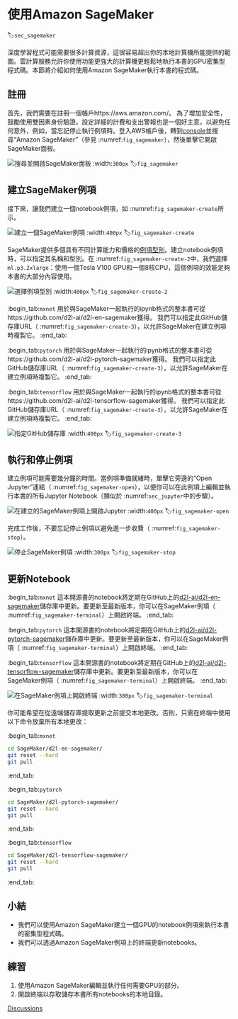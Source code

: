 # 使用Amazon SageMaker
:label:`sec_sagemaker`

深度學習程式可能需要很多計算資源，這很容易超出你的本地計算機所能提供的範圍。雲計算服務允許你使用功能更強大的計算機更輕鬆地執行本書的GPU密集型程式碼。本節將介紹如何使用Amazon SageMaker執行本書的程式碼。

## 註冊

首先，我們需要在註冊一個帳戶https://aws.amazon.com/。 為了增加安全性，鼓勵使用雙因素身份驗證。設定詳細的計費和支出警報也是一個好主意，以避免任何意外，例如，當忘記停止執行例項時。登入AWS帳戶後，轉到[console](http://console.aws.amazon.com/)並搜尋“Amazon SageMaker”（參見 :numref:`fig_sagemaker`），然後單擊它開啟SageMaker面板。

![搜尋並開啟SageMaker面板](../img/sagemaker.png)
:width:`300px`
:label:`fig_sagemaker`

## 建立SageMaker例項

接下來，讓我們建立一個notebook例項，如 :numref:`fig_sagemaker-create`所示。

![建立一個SageMaker例項](../img/sagemaker-create.png)
:width:`400px`
:label:`fig_sagemaker-create`

SageMaker提供多個具有不同計算能力和價格的[例項型別](https://aws.amazon.com/sagemaker/pricing/instance-types/)。建立notebook例項時，可以指定其名稱和型別。在 :numref:`fig_sagemaker-create-2`中，我們選擇`ml.p3.2xlarge`：使用一個Tesla V100 GPU和一個8核CPU，這個例項的效能足夠本書的大部分內容使用。

![選擇例項型別](../img/sagemaker-create-2.png)
:width:`400px`
:label:`fig_sagemaker-create-2`

:begin_tab:`mxnet`
用於與SageMaker一起執行的ipynb格式的整本書可從https://github.com/d2l-ai/d2l-en-sagemaker獲得。
我們可以指定此GitHub儲存庫URL（ :numref:`fig_sagemaker-create-3`），以允許SageMaker在建立例項時複製它。
:end_tab:

:begin_tab:`pytorch`
用於與SageMaker一起執行的ipynb格式的整本書可從https://github.com/d2l-ai/d2l-pytorch-sagemaker獲得。
我們可以指定此GitHub儲存庫URL（ :numref:`fig_sagemaker-create-3`），以允許SageMaker在建立例項時複製它。
:end_tab:

:begin_tab:`tensorflow`
用於與SageMaker一起執行的ipynb格式的整本書可從https://github.com/d2l-ai/d2l-tensorflow-sagemaker獲得。
我們可以指定此GitHub儲存庫URL（ :numref:`fig_sagemaker-create-3`），以允許SageMaker在建立例項時複製它。
:end_tab:

![指定GitHub儲存庫](../img/sagemaker-create-3.png)
:width:`400px`
:label:`fig_sagemaker-create-3`

## 執行和停止例項

建立例項可能需要幾分鐘的時間。當例項準備就緒時，單擊它旁邊的“Open Jupyter”連結（ :numref:`fig_sagemaker-open`），以便你可以在此例項上編輯並執行本書的所有Jupyter Notebook（類似於 :numref:`sec_jupyter`中的步驟）。

![在建立的SageMaker例項上開啟Jupyter](../img/sagemaker-open.png)
:width:`400px`
:label:`fig_sagemaker-open`

完成工作後，不要忘記停止例項以避免進一步收費（ :numref:`fig_sagemaker-stop`）。

![停止SageMaker例項](../img/sagemaker-stop.png)
:width:`300px`
:label:`fig_sagemaker-stop`

## 更新Notebook

:begin_tab:`mxnet`
這本開源書的notebook將定期在GitHub上的[d2l-ai/d2l-en-sagemaker](https://github.com/d2l-ai/d2l-en-sagemaker)儲存庫中更新。要更新至最新版本，你可以在SageMaker例項（ :numref:`fig_sagemaker-terminal`）上開啟終端。
:end_tab:

:begin_tab:`pytorch`
這本開源書的notebook將定期在GitHub上的[d2l-ai/d2l-pytorch-sagemaker](https://github.com/d2l-ai/d2l-pytorch-sagemaker)儲存庫中更新。要更新至最新版本，你可以在SageMaker例項（ :numref:`fig_sagemaker-terminal`）上開啟終端。
:end_tab:

:begin_tab:`tensorflow`
這本開源書的notebook將定期在GitHub上的[d2l-ai/d2l-tensorflow-sagemaker](https://github.com/d2l-ai/d2l-tensorflow-sagemaker)儲存庫中更新。要更新至最新版本，你可以在SageMaker例項（ :numref:`fig_sagemaker-terminal`）上開啟終端。
:end_tab:

![在SageMaker例項上開啟終端](../img/sagemaker-terminal.png)
:width:`300px`
:label:`fig_sagemaker-terminal`

你可能希望在從遠端儲存庫提取更新之前提交本地更改。否則，只需在終端中使用以下命令放棄所有本地更改：

:begin_tab:`mxnet`

```bash
cd SageMaker/d2l-en-sagemaker/
git reset --hard
git pull
```


:end_tab:

:begin_tab:`pytorch`

```bash
cd SageMaker/d2l-pytorch-sagemaker/
git reset --hard
git pull
```


:end_tab:

:begin_tab:`tensorflow`

```bash
cd SageMaker/d2l-tensorflow-sagemaker/
git reset --hard
git pull
```


:end_tab:

## 小結

* 我們可以使用Amazon SageMaker建立一個GPU的notebook例項來執行本書的密集型程式碼。
* 我們可以透過Amazon SageMaker例項上的終端更新notebooks。

## 練習

1. 使用Amazon SageMaker編輯並執行任何需要GPU的部分。
1. 開啟終端以存取儲存本書所有notebooks的本地目錄。

[Discussions](https://discuss.d2l.ai/t/5732)
